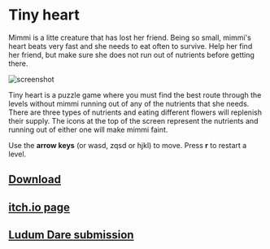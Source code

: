 # Tiny heart
Mimmi is a litte creature  that has lost her friend. Being so small, mimmi's heart beats very fast and she needs to eat often to survive. Help her find her friend, but make sure she does not run out of nutrients before getting there.

![screenshot](/screenshot_02.png)

Tiny heart is a puzzle game where you must find the best route through the levels without mimmi running out of any of the nutrients that she needs. There are three types of nutrients and eating different flowers will replenish their supply. The icons at the top of the screen represent the nutrients and running out of either one will make mimmi faint.

Use the **arrow keys** (or wasd, zqsd or hjkl) to move. Press **r** to restart a level.

## [Download](https://github.com/vidarn/tiny_heart/releases/latest)
## [itch.io page](https://vidarn.itch.io/tiny-heart)
## [Ludum Dare submission](https://ldjam.com/events/ludum-dare/46/tiny-heart)
